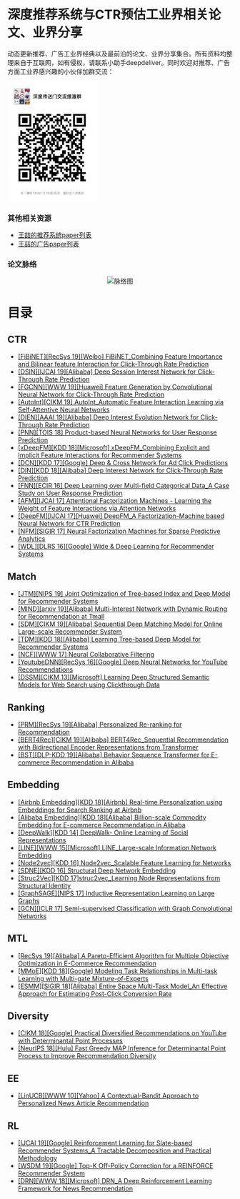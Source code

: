 # 深度推荐系统与CTR预估工业界相关论文、业界分享
动态更新推荐、广告工业界经典以及最前沿的论文、业界分享集合。所有资料均整理来自于互联网，如有侵权，请联系小助手deepdeliver。同时欢迎对推荐、广告方面工业界感兴趣的小伙伴加群交流：
<div align=left>
<img width="200" src="deepdeliver_group.png" alt="交流群"/>
</div>

### 其他相关资源
* [王喆的推荐系统paper列表](https://github.com/wzhe06/Reco-papers)
* [王喆的广告paper列表](https://github.com/wzhe06/Ad-papers)

### 论文脉络

<div align=center>
<img src="deeprec_paper_structure.jpg" alt="脉络图"/>
</div>

# 目录

## CTR
* [[FiBiNET][RecSys 19][Weibo] FiBiNET_Combining Feature Importance and Bilinear feature Interaction for Click-Through Rate Prediction](https://github.com/imsheridan/DeepRec/blob/master/CTR/%5BFiBiNET%5D%5BRecSys%2019%5D%5BWeibo%5D%20FiBiNET_Combining%20Feature%20Importance%20and%20Bilinear%20feature%20Interaction%20for%20Click-Through%20Rate%20Prediction.pdf)
* [[DSIN][IJCAI 19][Alibaba] Deep Session Interest Network for Click-Through Rate Prediction](https://github.com/imsheridan/DeepRec/blob/master/CTR/%5BDSIN%5D%5BIJCAI%2019%5D%5BAlibaba%5D%20Deep%20Session%20Interest%20Network%20for%20Click-Through%20Rate%20Prediction.pdf)
* [[FGCNN][WWW 19][Huawei] Feature Generation by Convolutional Neural Network for Click-Through Rate Prediction](https://github.com/imsheridan/DeepRec/blob/master/CTR/%5BFGCNN%5D%5BWWW%2019%5D%5BHuawei%5D%20Feature%20Generation%20by%20Convolutional%20Neural%20Network%20for%20Click-Through%20Rate%20Prediction.pdf)
* [[AutoInt][CIKM 19] AutoInt_Automatic Feature Interaction Learning via Self-Attentive Neural Networks](https://github.com/imsheridan/DeepRec/blob/master/CTR/%5BAutoInt%5D%5BCIKM%2019%5D%20AutoInt_Automatic%20Feature%20Interaction%20Learning%20via%20Self-Attentive%20Neural%20Networks.pdf)
* [[DIEN][AAAI 19][Alibaba] Deep Interest Evolution Network for Click-Through Rate Prediction](https://github.com/imsheridan/DeepRec/blob/master/CTR/%5BDIEN%5D%5BAAAI%2019%5D%5BAlibaba%5D%20Deep%20Interest%20Evolution%20Network%20for%20Click-Through%20Rate%20Prediction.pdf)
* [[PNN][TOIS 18] Product-based Neural Networks for User Response Prediction](https://github.com/imsheridan/DeepRec/blob/master/CTR/%5BPNN%5D%5BTOIS%2018%5D%20Product-based%20Neural%20Networks%20for%20User%20Response%20Prediction.pdf)
* [[xDeepFM][KDD 18][Microsoft] xDeepFM_Combining Explicit and Implicit Feature Interactions for Recommender Systems](https://github.com/imsheridan/DeepRec/blob/master/CTR/%5BxDeepFM%5D%5BKDD%2018%5D%5BMicrosoft%5D%20xDeepFM_Combining%20Explicit%20and%20Implicit%20Feature%20Interactions%20for%20Recommender%20Systems.pdf)
* [[DCN][KDD 17][Google] Deep & Cross Network for Ad Click Predictions](https://github.com/imsheridan/DeepRec/blob/master/CTR/%5BDCN%5D%5BKDD%2017%5D%5BGoogle%5D%20Deep%20%26%20Cross%20Network%20for%20Ad%20Click%20Predictions.pdf)
* [[DIN][KDD 18][Alibaba] Deep Interest Network for Click-Through Rate Prediction](https://github.com/imsheridan/DeepRec/blob/master/CTR/%5BDIN%5D%5BKDD%2018%5D%5BAlibaba%5D%20Deep%20Interest%20Network%20for%20Click-Through%20Rate%20Prediction.pdf)
* [[FNN][ECIR 16] Deep Learning over Multi-field Categorical Data_A Case Study on User Response Prediction](https://github.com/imsheridan/DeepRec/blob/master/CTR/%5BFNN%5D%5BECIR%2016%5D%20Deep%20Learning%20over%20Multi-field%20Categorical%20Data_A%20Case%20Study%20on%20User%20Response%20Prediction.pdf)
* [[AFM][IJCAI 17] Attentional Factorization Machines - Learning the Weight of Feature Interactions via Attention Networks](https://github.com/imsheridan/DeepRec/blob/master/CTR/%5BAFM%5D%5BIJCAI%2017%5D%20Attentional%20Factorization%20Machines%20-%20Learning%20the%20Weight%20of%20Feature%20Interactions%20via%20Attention%20Networks.pdf)
* [[DeepFM][IJCAI 17][Huawei] DeepFM_A Factorization-Machine based Neural Network for CTR Prediction](https://github.com/imsheridan/DeepRec/blob/master/CTR/%5BDeepFM%5D%5BIJCAI%2017%5D%5BHuawei%5D%20DeepFM_A%20Factorization-Machine%20based%20Neural%20Network%20for%20CTR%20Prediction.pdf)
* [[NFM][SIGIR 17] Neural Factorization Machines for Sparse Predictive Analytics](https://github.com/imsheridan/DeepRec/blob/master/CTR/%5BNFM%5D%5BSIGIR%2017%5D%20Neural%20Factorization%20Machines%20for%20Sparse%20Predictive%20Analytics.pdf)
* [[WDL][DLRS 16][Google] Wide & Deep Learning for Recommender Systems](https://github.com/imsheridan/DeepRec/blob/master/CTR/%5BWDL%5D%5BDLRS%2016%5D%5BGoogle%5D%20Wide%20%26%20Deep%20Learning%20for%20Recommender%20Systems.pdf)

## Match
* [[JTM][NIPS 19] Joint Optimization of Tree-based Index and Deep Model for Recommender Systems](https://github.com/imsheridan/DeepRec/blob/master/Match/%5BJTM%5D%5BNIPS%2019%5D%20Joint%20Optimization%20of%20Tree-based%20Index%20and%20Deep%20Model%20for%20Recommender%20Systems.pdf)
* [[MIND][arxiv 19][Alibaba] Multi-Interest Network with Dynamic Routing for Recommendation at Tmall](https://github.com/imsheridan/DeepRec/blob/master/Match/%5BMIND%5D%5Barxiv%2019%5D%5BAlibaba%5D%20Multi-Interest%20Network%20with%20Dynamic%20Routing%20for%20Recommendation%20at%20Tmall.pdf)
* [[SDM][CIKM 19][Alibaba] Sequential Deep Matching Model for Online Large-scale Recommender System](https://github.com/imsheridan/DeepRec/blob/master/Match/%5BSDM%5D%5BCIKM%2019%5D%5BAlibaba%5D%20Sequential%20Deep%20Matching%20Model%20for%20Online%20Large-scale%20Recommender%20System.pdf)
* [[TDM][KDD 18][Alibaba] Learning Tree-based Deep Model for Recommender Systems](https://github.com/imsheridan/DeepRec/blob/master/Match/%5BTDM%5D%5BKDD%2018%5D%5BAlibaba%5D%20Learning%20Tree-based%20Deep%20Model%20for%20Recommender%20Systems.pdf)
* [[NCF][WWW 17] Neural Collaborative Filtering](https://github.com/imsheridan/DeepRec/blob/master/Match/%5BNCF%5D%5BWWW%2017%5D%20Neural%20Collaborative%20Filtering.pdf)
* [[YoutubeDNN][RecSys 16][Google] Deep Neural Networks for YouTube Recommendations](https://github.com/imsheridan/DeepRec/blob/master/Match/%5BYoutubeDNN%5D%5BRecSys%2016%5D%5BGoogle%5D%20Deep%20Neural%20Networks%20for%20YouTube%20Recommendations.pdf)
* [[DSSM][CIKM 13][Microsoft] Learning Deep Structured Semantic Models for Web Search using Clickthrough Data](https://github.com/imsheridan/DeepRec/blob/master/Match/%5BDSSM%5D%5BCIKM%2013%5D%5BMicrosoft%5D%20Learning%20Deep%20Structured%20Semantic%20Models%20for%20Web%20Search%20using%20Clickthrough%20Data.pdf)

## Ranking
* [[PRM][RecSys 19][Alibaba] Personalized Re-ranking for Recommendation](https://github.com/imsheridan/DeepRec/blob/master/Ranking/%5BPRM%5D%5BRecSys%2019%5D%5BAlibaba%5D%20Personalized%20Re-ranking%20for%20Recommendation.pdf)
* [[BERT4Rec][CIKM 19][Alibaba] BERT4Rec_Sequential Recommendation with Bidirectional Encoder Representations from Transformer](https://github.com/imsheridan/DeepRec/blob/master/Ranking/%5BBERT4Rec%5D%5BCIKM%2019%5D%5BAlibaba%5D%20BERT4Rec_Sequential%20Recommendation%20with%20Bidirectional%20Encoder%20Representations%20from%20Transformer.pdf)
* [[BST][DLP-KDD 19][Alibaba] Behavior Sequence Transformer for E-commerce Recommendation in Alibaba](https://github.com/imsheridan/DeepRec/blob/master/Ranking/%5BBST%5D%5BDLP-KDD%2019%5D%5BAlibaba%5D%20Behavior%20Sequence%20Transformer%20for%20E-commerce%20Recommendation%20in%20Alibaba.pdf)

## Embedding
* [[Airbnb Embedding][KDD 18][Airbnb] Real-time Personalization using Embeddings for Search Ranking at Airbnb](https://github.com/imsheridan/DeepRec/blob/master/Embedding/%5BAirbnb%20Embedding%5D%5BKDD%2018%5D%5BAirbnb%5D%20Real-time%20Personalization%20using%20Embeddings%20for%20Search%20Ranking%20at%20Airbnb.pdf)
* [[Alibaba Embedding][KDD 18][Alibaba] Billion-scale Commodity Embedding for E-commerce Recommendation in Alibaba](https://github.com/imsheridan/DeepRec/blob/master/Embedding/%5BAlibaba%20Embedding%5D%5BKDD%2018%5D%5BAlibaba%5D%20Billion-scale%20Commodity%20Embedding%20for%20E-commerce%20Recommendation%20in%20Alibaba.pdf)
* [[DeepWalk][KDD 14] DeepWalk- Online Learning of Social Representations](https://github.com/imsheridan/DeepRec/blob/master/Embedding/%5BDeepWalk%5D%5BKDD%2014%5D%20DeepWalk-%20Online%20Learning%20of%20Social%20Representations.pdf)
* [[LINE][WWW 15][Microsoft] LINE_Large-scale Information Network Embedding](https://github.com/imsheridan/DeepRec/blob/master/Embedding/%5BLINE%5D%5BWWW%2015%5D%5BMicrosoft%5D%20LINE_Large-scale%20Information%20Network%20Embedding.pdf)
* [[Node2vec][KDD 16] Node2vec_Scalable Feature Learning for Networks](https://github.com/imsheridan/DeepRec/blob/master/Embedding/%5BNode2vec%5D%5BKDD%2016%5D%20Node2vec_Scalable%20Feature%20Learning%20for%20Networks.pdf)
* [[SDNE][KDD 16] Structural Deep Network Embedding](https://github.com/imsheridan/DeepRec/blob/master/Embedding/%5BSDNE%5D%5BKDD%2016%5D%20Structural%20Deep%20Network%20Embedding.pdf)
* [[Struc2Vec][KDD 17]struc2vec_Learning Node Representations from Structural Identity](https://github.com/imsheridan/DeepRec/blob/master/Embedding/%5BStruc2Vec%5D%5BKDD%2017%5Dstruc2vec_Learning%20Node%20Representations%20from%20Structural%20Identity.pdf)
* [[GraphSAGE][NIPS 17] Inductive Representation Learning on Large Graphs](https://github.com/imsheridan/DeepRec/blob/master/Embedding/%5BGraphSAGE%5D%5BNIPS%2017%5D%20Inductive%20Representation%20Learning%20on%20Large%20Graphs.pdf)
* [[GCN][ICLR 17] Semi-supervised Classification with Graph Convolutional Networks](https://github.com/imsheridan/DeepRec/blob/master/Embedding/%5BGCN%5D%5BICLR%2017%5D%20Semi-supervised%20Classification%20with%20Graph%20Convolutional%20Networks.pdf)

## MTL
* [[RecSys 19][Alibaba] A Pareto-Efficient Algorithm for Multiple Objective Optimization in E-Commerce Recommendation](https://github.com/imsheridan/DeepRec/blob/master/MTL/%5BRecSys%2019%5D%5BAlibaba%5D%20A%20Pareto-Efficient%20Algorithm%20for%20Multiple%20Objective%20Optimization%20in%20E-Commerce%20Recommendation.pdf)
* [[MMoE][KDD 18][Google] Modeling Task Relationships in Multi-task Learning with Multi-gate Mixture-of-Experts](https://github.com/imsheridan/DeepRec/blob/master/MTL/%5BMMoE%5D%5BKDD%2018%5D%5BGoogle%5D%20Modeling%20Task%20Relationships%20in%20Multi-task%20Learning%20with%20Multi-gate%20Mixture-of-Experts.pdf)
* [[ESMM][SIGIR 18][Alibaba] Entire Space Multi-Task Model_An Effective Approach for Estimating Post-Click Conversion Rate](https://github.com/imsheridan/DeepRec/blob/master/MTL/%5BESMM%5D%5BSIGIR%2018%5D%5BAlibaba%5D%20Entire%20Space%20Multi-Task%20Model_An%20Effective%20Approach%20for%20Estimating%20Post-Click%20Conversion%20Rate.pdf)

## Diversity
* [[CIKM 18][Google] Practical Diversified Recommendations on YouTube with Determinantal Point Processes](https://github.com/imsheridan/DeepRec/blob/master/Diversity/%5BCIKM%2018%5D%5BGoogle%5D%20Practical%20Diversified%20Recommendations%20on%20YouTube%20with%20Determinantal%20Point%20Processes.pdf)
* [[NeurIPS 18][Hulu] Fast Greedy MAP Inference for Determinantal Point Process to Improve Recommendation Diversity](https://github.com/imsheridan/DeepRec/blob/master/Diversity/%5BNeurIPS%2018%5D%5BHulu%5D%20Fast%20Greedy%20MAP%20Inference%20for%20Determinantal%20Point%20Process%20to%20Improve%20Recommendation%20Diversity.pdf)

## EE
* [[LinUCB][WWW 10][Yahoo] A Contextual-Bandit Approach to Personalized News Article Recommendation](https://github.com/imsheridan/DeepRec/blob/master/EE/%5BLinUCB%5D%5BWWW%2010%5D%5BYahoo%5D%20A%20Contextual-Bandit%20Approach%20to%20Personalized%20News%20Article%20Recommendation.pdf)

## RL
* [[IJCAI 19][Google] Reinforcement Learning for Slate-based Recommender Systems_A Tractable Decomposition and Practical Methodology](https://github.com/imsheridan/DeepRec/blob/master/RL/%5BIJCAI%2019%5D%5BGoogle%5D%20Reinforcement%20Learning%20for%20Slate-based%20Recommender%20Systems_A%20Tractable%20Decomposition%20and%20Practical%20Methodology.pdf)
* [[WSDM 19][Google] Top-K Off-Policy Correction for a REINFORCE Recommender System](https://github.com/imsheridan/DeepRec/blob/master/RL/%5BWSDM%2019%5D%5BGoogle%5D%20Top-K%20Off-Policy%20Correction%20for%20a%20REINFORCE%20Recommender%20System.pdf)
* [[DRN][WWW 18][Microsoft] DRN_A Deep Reinforcement Learning Framework for News Recommendation](https://github.com/imsheridan/DeepRec/blob/master/RL/%5BDRN%5D%5BWWW%2018%5D%5BMicrosoft%5D%20DRN_A%20Deep%20Reinforcement%20Learning%20Framework%20for%20News%20Recommendation.pdf)